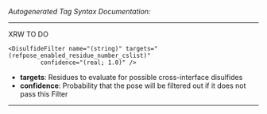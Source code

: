 _Autogenerated Tag Syntax Documentation:_

---
XRW TO DO

```
<DisulfideFilter name="(string)" targets="(refpose_enabled_residue_number_cslist)"
         confidence="(real; 1.0)" />
```

-   **targets**: Residues to evaluate for possible cross-interface disulfides
-   **confidence**: Probability that the pose will be filtered out if it does not pass this Filter

---
